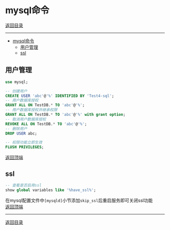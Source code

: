# mysql命令

[返回目录](/mysql/README.md)

---

- [mysql命令](#mysql命令)
  - [用户管理](#用户管理)
  - [ssl](#ssl)

## 用户管理

```sql
use mysql;

-- 创建用户
CREATE USER 'abc'@'%' IDENTIFIED BY 'Test4-sql';
-- 用户数据库授权
GRANT ALL ON TestDB.* TO 'abc'@'%';
-- 用户数据库授权并继承权限
GRANT ALL ON TestDB.* TO 'abc'@'%' with grant option;
-- 取消用户数据库授权
REVOKE ALL ON TestDB.* TO 'abc'@'%';
-- 删除用户
DROP USER abc;

-- 权限功能立即生效
FLUSH PRIVILEGES;
```

[返回顶端](#mysql命令)

## ssl

```sql
-- 查看是否启用ssl
show global variables like '%have_ssl%';
```

在mysql配置文件中`[mysqld]`小节添加`skip_ssl`后重启服务即可关闭ssl功能  
[返回顶端](#mysql命令)

---
[返回目录](/mysql/README.md)
